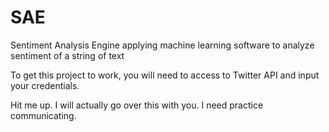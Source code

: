 # SAE
Sentiment Analysis Engine applying machine learning software to analyze sentiment of a string of text

To get this project to work, you will need to access to Twitter API and input your credentials.

Hit me up. I will actually go over this with you. I need practice communicating.

